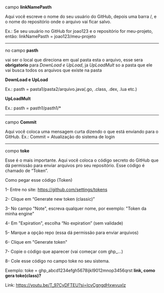 campo **linkNamePasth**
  
 Aqui você escreve o nome do seu usuário do GitHub, depois uma barra /, e o nome do repositório onde o arquivo vai ficar salvo.

Ex.:
Se seu usuário no GitHub for joao123 e o repositório for meu-projeto, então:
linkNamePasth = joao123/meu-projeto

------------------------------------------------------------------------------------------------

no campo **pasth**
   
   vai ser o local que direciona em qual pasta esta o arquivo, esse sera **obrigatorio** para *DownLoad e UpLoad*, ja *UpLoadMult* so a pasta que ele vai busca todos os arquivos que existe na pasta

  **DownLoad e UpLoad**
  
  Ex.: pasth = pasta1/pasta2/arquivo.java(.go, .class, .dex, .lua etc.)

  **UpLoadMult**
  
  Ex.: pasth = pasth1/pasth1/*

------------------------------------------------------------------------------------------------
  
campo **Commit**

  Aqui você coloca uma mensagem curta dizendo o que está enviando para o GitHub.
 Ex.:
Commit = Atualização do sistema de login

------------------------------------------------------------------------------------------------
  
 compo **toke**

Esse é o mais importante.
Aqui você coloca o código secreto do GitHub que dá permissão para enviar arquivos pro seu repositório. Esse código é chamado de “Token”.

Como pegar esse código (Token)

  1- Entre no site: https://github.com/settings/tokens

  2- Clique em “Generate new token (classic)”

  3- No campo "Note", escreva qualquer nome, por exemplo: "Token da minha engine"

  4- Em "Expiration", escolha “No expiration” (sem validade)

  5- Marque a opção repo (essa dá permissão para enviar arquivos)

  6- Clique em "Generate token"

  7- Copie o código que aparecer (vai começar com ghp_...)

  8- Cole esse código no campo toke no seu sistema.

Exemplo:
toke = ghp_abcd1234efgh5678ijkl9012mnop3456qrst
   **link, como gera toke(class)?**
   
   Link:  https://youtu.be/T_97CyDFTEU?si=lcvCgngdHxwvuxIz
   
   
